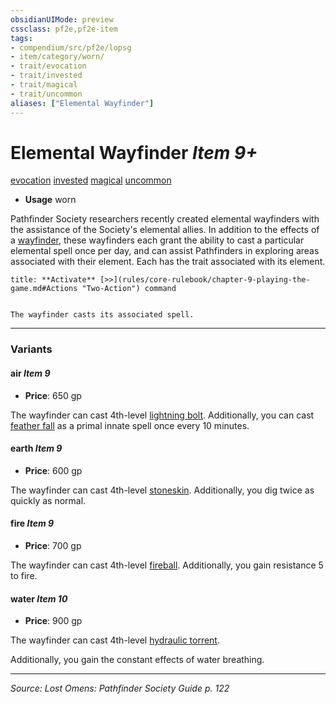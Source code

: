 ```yaml
---
obsidianUIMode: preview
cssclass: pf2e,pf2e-item
tags:
- compendium/src/pf2e/lopsg
- item/category/worn/
- trait/evocation
- trait/invested
- trait/magical
- trait/uncommon
aliases: ["Elemental Wayfinder"]
---
```

# Elemental Wayfinder *Item 9+*  
[evocation](rules/traits/evocation.md "Evocation School Trait")  [invested](rules/traits/invested.md "Invested Item Trait")  [magical](rules/traits/magical.md "Magical Item Trait")  [uncommon](rules/traits/uncommon.md "Uncommon Rarity Trait")  

- **Usage** worn

Pathfinder Society researchers recently created elemental wayfinders with the assistance of the Society's elemental allies. In addition to the effects of a [wayfinder](compendium/equipment/items/wayfinder.md), these wayfinders each grant the ability to cast a particular elemental spell once per day, and can assist Pathfinders in exploring areas associated with their element. Each has the trait associated with its element.

```ad-embed-ability
title: **Activate** [>>](rules/core-rulebook/chapter-9-playing-the-game.md#Actions "Two-Action") command


The wayfinder casts its associated spell.
```

---

### Variants

#### air *Item 9*

- **Price**: 650 gp

The wayfinder can cast 4th-level [lightning bolt](compendium/spells/lightning-bolt.md). Additionally, you can cast [feather fall](compendium/spells/feather-fall.md) as a primal innate spell once every 10 minutes.

#### earth *Item 9*

- **Price**: 600 gp

The wayfinder can cast 4th-level [stoneskin](compendium/spells/stoneskin.md). Additionally, you dig twice as quickly as normal.

#### fire *Item 9*

- **Price**: 700 gp

The wayfinder can cast 4th-level [fireball](compendium/spells/fireball.md). Additionally, you gain resistance 5 to fire.

#### water *Item 10*

- **Price**: 900 gp

The wayfinder can cast 4th-level [hydraulic torrent](compendium/spells/hydraulic-torrent.md).

Additionally, you gain the constant effects of water breathing.

---
*Source: Lost Omens: Pathfinder Society Guide p. 122*